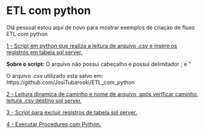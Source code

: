 # ETL com python

Olá pessoal estou aqui de novo para mostrar exemplos de criação de fluxo ETL com python

<div> 
<p><a href="https://github.com/JosiTubaroski/ETL_com_python/blob/main/ETL_Clientes.py">1 - Script em python que realiza a leitura de arquivo .csv e insere os registros em tabela sql server.</a></p>
</div> 

<p><b>Sobre o script:</b> O arquivo não possui cabeçalho e possui delimitador ; e " </p>
O arquivo .csv utilizado esta salvo em: https://github.com/JosiTubaroski/ETL_com_python

<div> 
<p></p>   
<p><a href="https://github.com/JosiTubaroski/ETL_com_python/blob/main/02_Lendo_Diretorio_ArquivoDinamico.py">2 - Leitura dinamica de caminho e nome de arquivo, após verificar caminho, leitura .csv destino sql server.</a></p>
</div> 

<div> 
<p></p>   
<p><a href="https://github.com/JosiTubaroski/ETL_com_python/blob/main/03_Delete_Python_SQL.py">3 - Script para excluir registros de tabela sql server.</a></p>
</div> 

<div> 
<p></p>   
<p><a href="https://github.com/JosiTubaroski/ETL_com_python/blob/main/03_Delete_Python_SQL.py">4 - Executar Procedures com Python.</a></p>
</div> 
